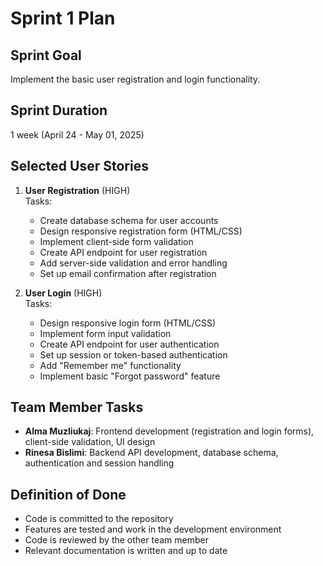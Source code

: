 # Sprint 1 Plan

## Sprint Goal
Implement the basic user registration and login functionality.

## Sprint Duration
1 week (April 24 - May 01, 2025)

## Selected User Stories

1. **User Registration** (HIGH)  
   Tasks:  
   - Create database schema for user accounts  
   - Design responsive registration form (HTML/CSS)  
   - Implement client-side form validation  
   - Create API endpoint for user registration  
   - Add server-side validation and error handling  
   - Set up email confirmation after registration  

2. **User Login** (HIGH)  
   Tasks:  
   - Design responsive login form (HTML/CSS)  
   - Implement form input validation  
   - Create API endpoint for user authentication  
   - Set up session or token-based authentication  
   - Add "Remember me" functionality  
   - Implement basic "Forgot password" feature  

## Team Member Tasks
- **Alma Muzliukaj**: Frontend development (registration and login forms), client-side validation, UI design  
- **Rinesa Bislimi**: Backend API development, database schema, authentication and session handling  

## Definition of Done
- Code is committed to the repository  
- Features are tested and work in the development environment  
- Code is reviewed by the other team member  
- Relevant documentation is written and up to date  
